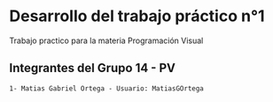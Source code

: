 # Desarrollo del trabajo práctico n°1
Trabajo practico para la materia Programación Visual
## Integrantes del Grupo 14 - PV
    1- Matias Gabriel Ortega - Usuario: MatiasGOrtega